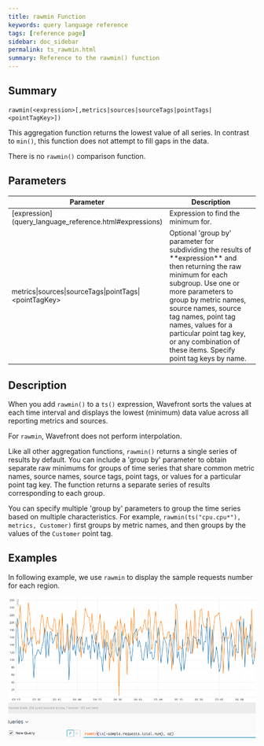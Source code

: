 ```yaml
---
title: rawmin Function
keywords: query language reference
tags: [reference page]
sidebar: doc_sidebar
permalink: ts_rawmin.html
summary: Reference to the rawmin() function
---
```

## Summary
```
rawmin(<expression>[,metrics|sources|sourceTags|pointTags|<pointTagKey>])
```

This aggregation function returns the lowest value of all series. In contrast to `min()`, this function does not attempt to fill gaps in the data.

There is no `rawmin()` comparison function.

## Parameters

<table>
<tbody>
<thead>
<tr><th width="30%">Parameter</th><th width="70%">Description</th></tr>
</thead>
<tr>
<td markdown="span"> [expression](query_language_reference.html#expressions)</td>
<td>Expression to find the minimum for. </td></tr>
<tr>
<td>metrics&vert;sources&vert;sourceTags&vert;pointTags&vert;&lt;pointTagKey&gt;</td>
<td markdown="span">Optional 'group by' parameter for subdividing the results of **expression** and then returning the raw minimum for each subgroup.
Use one or more parameters to group by metric names, source names, source tag names, point tag names, values for a particular point tag key, or any combination of these items. Specify point tag keys by name.</td>
</tr>
</tbody>
</table>


## Description

When you add `rawmin()` to a `ts()` expression, Wavefront sorts the values at each time interval and displays the lowest (minimum) data value across all reporting metrics and sources.

For `rawmin`, Wavefront does not perform interpolation.

Like all other aggregation functions, `rawmin()` returns a single series of results by default. You can include a 'group by' parameter to obtain separate raw minimums for groups of time series that share common metric names, source names, source tags, point tags, or values for a particular point tag key. 
The function returns a separate series of results corresponding to each group.

You can specify multiple 'group by' parameters to group the time series based on multiple characteristics. For example, `rawmin(ts("cpu.cpu*"), metrics, Customer)` first groups by metric names, and then groups by the values of the `Customer` point tag.

## Examples

In following example, we use `rawmin` to display the sample requests number for each region.

![raw min](images/ts_rawmin.png)
